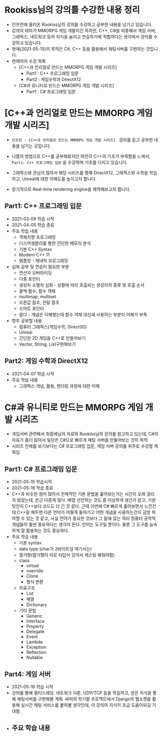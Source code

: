 # Rookiss님의 강의를 수강한 내용 정리

- 인프런에 올라온 Rookiss님의 강의를 수강하고 공부한 내용을 남기고 있습니다.
- 강의의 테마가 MMORPG 게임 개발이긴 하지만, C++, C#을 비롯해서 게임 서버, 그래픽스, 네트워크 등의 지식을 늘리고 연습하기에 적합하다는 생각에서 강의를 수강하고 있습니다.
- 현재(2021-05-15)의 목적은 C#, C++ 등을 활용해서 채팅서버를 구현하는 것입니다. 
- 현재까지 수강 목록
  - [C++과 언리얼로 만드는 MMORPG 게임 개발 시리즈]
    - Part1 : C++ 프로그래밍 입문
    - Part2 : 게임수학과 DirectX12
  - [C#과 유니티로 만드는 MMORPG 게임 개발 시리즈]
    - Part1 : C# 프로그래밍 입문



# [C++과 언리얼로 만드는 MMORPG 게임 개발 시리즈] 

- `인프런 : [C++과 언리얼로 만드는 MMORPG 게임 개발 시리즈] ` 강의를 듣고 공부한 내용을 남기는 곳입니다.

- 나름의 방법으로 C++를 공부해왔지만 여전히 C++의 기초가 부족함을 느껴서, `Part1: C++ 프로그래밍 입문` 을 수강하며 기초를 다지고 있습니다.

- 그래픽스에 관심이 많아서 해당 시리즈를 통해 DirectX12, 그래픽스와 수학을 학습하고, Unreal에 대한 이해도를 높이고자 합니다.

- 장기적으로 Real-time rendering engine을 제작해보고자 합니다.

  

## Part1: C++ 프로그래밍 입문

- 2021-03-09 학습 시작
- 2021-04-05 학습 종료
- 주요 학습 내용
  - 객체지향 프로그래밍
  - 디스어셈블리를 통한 간단한 메모리 분석
  - 기본 C++ Syntax
  - Modern C++ 11
  - 템플릿 - 제네릭 프로그래밍
- 심화 공부 및 연습이 필요한 부분
  - 연산자 오버라이딩
  - 다중 포인터
  - 생성자 소멸자 심화 - 상황에 따라 호출되는 생성자의 종류 및 호출 순서
  - 콜백 함수, 함수 객체
  - multimap, multiset
  - 오른값 참조, 전달 참조
  - 스마트 포인터 
  - 람다 - 개념은 이해했는데 함수 객체 대신에 사용하는 부분이 이해가 부족
- 향후 공부할 내용
  - 컴퓨터 그래픽스(게임수학, Direct3D)
  - Unreal
  - 간단한 2D 게임을 C++로 만들어보기
  - Vector, String, List구현해보기



## Part2: 게임 수학과 DirectX12

- 2021-04-07 학습 시작
- 주요 학습 내용
  - 그래픽스 개념, 활용, 렌더링 과정에 대한 이해



# C#과 유니티로 만드는 MMORPG 게임 개발 시리즈

- 게임서버 관련해서 최흥배님의 자료와 Rookiss님의 강의를 참고하고 있는데, C#의 자료가 좀더 많아서 일단은 C#으로 빠르게 채팅 서버를 만들어보는 것이 목적
- 시리즈 전체를 보기보다는 C# 프로그래밍 입문, 게임 서버 강의를 위주로 수강할 계획임

## Part1: C# 프로그래밍 입문

- 2021-05-15 학습시작
- 2021-05-16 학습 종료
- C++과 비슷한 점이 많아서 전체적인 기본 문법을 훑어보는거는 시간이 오래 걸리지 않았는데, 은근 다른게 많다. 배열 선언하는 것도 좀 이상하게 생긴거 같고, 기분탓인지 C++보다 코드도 더 긴 것 같다. 근데 이번에 C# 빠르게 훑어보면서 느낀건데 C++을 해두면 다른 언어가 어떻게 돌아가고 어떤 개념을 사용하는건지 금방 파악할 수 있는 것 같고, 사실 언어가 중요한 것보다 그 밑에 있는 여러 컴퓨터 공학적 개념들이 훨씬 중요하다는 생각이 든다. 언어는 도구일 뿐이다. 물론 그 도구를 능숙하게 잘 활용하는 것도 중요하다.
- 주요 학습 내용
  - 기본 syntax
  - data type (char가 2바이트임 여기서는)
  - 열거형(열거형이 따로 타입이 있어서 캐스팅 해줘야함)
  - class
    - virtual
    - override
    - Clone
    - 형식 변환
  - 자료구조 
    - List
    - 배열
    - Dictionary
  - 기타 문법
    - Generic
    - Interface
    - Property
    - Delegate
    - Event
    - Lambda
    - Exception
    - Reflection
    - Nullable



## **Part4: 게임 서버**

- 2021-05-16 학습 시작
- 강의를 통해 멀티스레딩. 네트워크 이론, UDP/TCP 등을 학습하고, 얻은 지식을 통해 채팅서버를 구현해볼 계획. 싸피의 학기말 프로젝트에서 Django의 웹소켓을 활용해 실시간 채팅 서비스를 붙여볼 생각인데, 이 강의의 지식이 조금 도움이되길 기대함.
- 주요 학습 내용
  - 